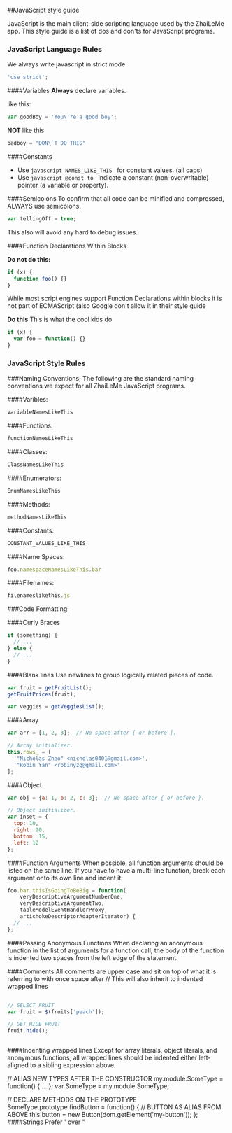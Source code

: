 ##JavaScript style guide

JavaScript is the main client-side scripting language used by the ZhaiLeMe app. This style guide is a list of dos and don'ts for JavaScript programs.

### JavaScript Language Rules
We always write javascript in strict mode

```javascript
'use strict';
```
####Variables
**Always** declare variables.

like this:
```javascript
var goodBoy = 'You\'re a good boy';
```

**NOT** like this
```javascript
badboy = "DON\`T DO THIS"
```

####Constants
* Use ```javascript NAMES_LIKE_THIS ``` for constant values. (all caps)
* Use ```javascript @const to ``` indicate a constant (non-overwritable) pointer (a variable or property).

####Semicolons
To confirm that all code can be minified and compressed, ALWAYS use semicolons.
```javascript
var tellingOff = true;
```
This also will avoid any hard to debug issues.

####Function Declarations Within Blocks

**Do not do this:**
```javascript
if (x) {
  function foo() {}
}
```

While most script engines support Function Declarations within blocks it is not part of ECMAScript (also Google don't allow it in their style guide

**Do this** This is what the cool kids do
```javascript
if (x) {
  var foo = function() {}
}
```


### JavaScript Style Rules

###Naming Conventions;
The following are the standard naming conventions we expect for all ZhaiLeMe JavaScript programs.

####Varibles:
```javascript
variableNamesLikeThis
```

####Functions:
```javascript
functionNamesLikeThis
```

####Classes:
```javascript
ClassNamesLikeThis
```

####Enumerators:
```javascript
EnumNamesLikeThis
```

####Methods:
```javascript
methodNamesLikeThis
```

####Constants:
```javascript
CONSTANT_VALUES_LIKE_THIS
```

####Name Spaces:
```javascript
foo.namespaceNamesLikeThis.bar
```

####Filenames:
```javascript
filenameslikethis.js
```

###Code Formatting:

####Curly Braces
```javascript
if (something) {
  // ...
} else {
  // ...
}
```

####Blank lines
Use newlines to group logically related pieces of code.
```javascript
var fruit = getFruitList();
getFruitPrices(fruit);

var veggies = getVeggiesList();
```

####Array
```javascript
var arr = [1, 2, 3];  // No space after [ or before ].
```

```javascript
// Array initializer.
this.rows_ = [
  '"Nicholas Zhao" <nicholas0401@gmail.com>',
  '"Robin Yan" <robinyzg@gmail.com>'
];
```
####Object
```javascript
var obj = {a: 1, b: 2, c: 3};  // No space after { or before }.
```

```javascript
// Object initializer.
var inset = {
  top: 10,
  right: 20,
  bottom: 15,
  left: 12
};
```
####Function Arguments
When possible, all function arguments should be listed on the same line.
If you have to have a multi-line function, break each argument onto its own line and indent it:
```javascript
foo.bar.thisIsGoingToBeBig = function(
    veryDescriptiveArgumentNumberOne,
    veryDescriptiveArgumentTwo,
    tableModelEventHandlerProxy,
    artichokeDescriptorAdapterIterator) {
  // ...
};

```
####Passing Anonymous Functions
When declaring an anonymous function in the list of arguments for a function call, the body of the function is indented two spaces from the left edge of the statement.

####Comments
All comments are upper case and sit on top of what it is referring to with once space after //
This will also inherit to indented wrapped lines

```javascript

// SELECT FRUIT
var fruit = $(fruits['peach']);

// GET HIDE FRUIT
fruit.hide();



```
####Indenting wrapped lines
Except for array literals, object literals, and anonymous functions, all wrapped lines should be indented either left-aligned to a sibling expression above.

// ALIAS NEW TYPES AFTER THE CONSTRUCTOR
my.module.SomeType = function() { ... };
var SomeType = my.module.SomeType;

// DECLARE METHODS ON THE PROTOTYPE
SomeType.prototype.findButton = function() {
  // BUTTON AS ALIAS FROM ABOVE
  this.button = new Button(dom.getElement('my-button'));
};
####Strings
Prefer ' over "
